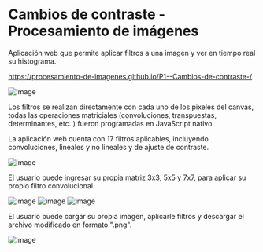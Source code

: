 # Cambios de contraste - Procesamiento de imágenes

Aplicación web que permite aplicar filtros a una imagen y ver en tiempo real su histograma. 

https://procesamiento-de-imagenes.github.io/P1--Cambios-de-contraste-/


![image](https://user-images.githubusercontent.com/93720978/163727143-0007849d-e1c2-4ec1-ba18-34d2a0c06269.png)


Los filtros se realizan directamente con cada uno de los pixeles del canvas, todas las operaciones matriciales (convoluciones, transpuestas, determinantes, etc..) fueron programadas en JavaScript nativo.

La aplicación web cuenta con 17 filtros aplicables, incluyendo convoluciones, lineales y no lineales y de ajuste de contraste.


![image](https://user-images.githubusercontent.com/93720978/204661071-065f8643-e578-4def-a49b-cd198b87b3c2.png)

El usuario puede ingresar su propia matriz 3x3, 5x5 y 7x7, para aplicar su propio filtro convolucional. 


![image](https://user-images.githubusercontent.com/93720978/204660810-54022298-d311-40f7-802f-da7f7478dd4a.png)
![image](https://user-images.githubusercontent.com/93720978/204660891-b72c19d6-da74-4161-93e2-51fb118d18d8.png)
![image](https://user-images.githubusercontent.com/93720978/204660950-cc78cace-18bc-4941-9a79-2fb3ba208f2c.png)

El usuario puede cargar su propia imagen, aplicarle filtros y descargar el archivo modificado en formato ".png". 


![image](https://user-images.githubusercontent.com/93720978/204661785-99c230ef-6691-4e2a-aec9-fc869ef15b4b.png)


